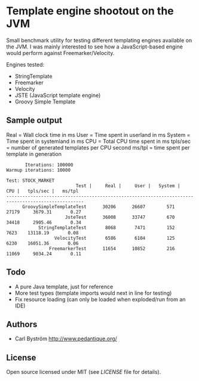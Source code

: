 # Template engine shootout on the JVM

Small benchmark utility for testing different templating engines available on the JVM.
I was mainly interested to see how a JavaScript-based engine would perform against Freemarker/Velocity.

Engines tested:
* StringTemplate
* Freemarker
* Velocity
* JSTE (JavaScript template engine)
* Groovy Simple Template

## Sample output

Real = Wall clock time in ms
User = Time spent in userland in ms
System = Time spent in systemland in ms
CPU = Total CPU time spent in ms
tpls/sec = number of generated templates per CPU second
ms/tpl = time spent per template in generation


           Iterations: 100000
    Warmup iterations: 10000

    Test: STOCK_MARKET
                              Test |     Real |     User |   System |      CPU |   tpls/sec |   ms/tpl
    ---------------------------------------------------------------------------------------------------
          GroovySimpleTemplateTest      30206      26607        571      27179     3679.31       0.27
                          JsteTest      36008      33747        670      34418     2905.46       0.34
                StringTemplateTest       8068       7471        152       7623    13118.19       0.08
                      VelocityTest       6586       6104        125       6230    16051.36       0.06
                    FreemarkerTest      11654      10852        216      11069     9034.24       0.11


## Todo

* A pure Java template, just for reference
* More test types (template imports would next in line for testing)
* Fix resource loading (can only be loaded when exploded/run from an IDE)

## Authors

- Carl Bystr&ouml;m <http://www.pedantique.org/>

## License

Open source licensed under MIT (see _LICENSE_ file for details).

